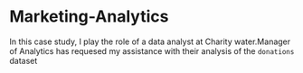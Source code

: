 # Marketing-Analytics
In this case study, I play the role of a data analyst at Charity water.Manager of Analytics has requesed my assistance with their analysis of the ```donations``` dataset
